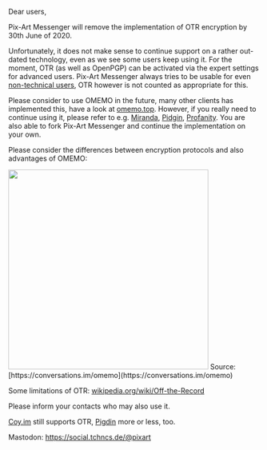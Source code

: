 Dear users,

Pix-Art Messenger will remove the implementation of OTR encryption by 30th June of 2020. 

Unfortunately, it does not make sense to continue support on a rather out-dated technology, even as we see some users keep using it. For the moment, OTR (as well as OpenPGP) can be activated via the expert settings for advanced users. Pix-Art Messenger always tries to be usable for even [non-technical users](https://github.com/kriztan/Pix-Art-Messenger/issues/227), OTR however is not counted as appropriate for this.

Please consider to use OMEMO in the future, many other clients has implemented this, have a look at [omemo.top](https://omemo.top/). However, if you really need to continue using it, please refer to e.g. [Miranda](https://www.miranda-ng.org/de/), [Pidgin](https://pidgin.im/), [Profanity](https://profanity-im.github.io/). You are also able to fork Pix-Art Messenger and continue the implementation on your own.

Please consider the differences between encryption protocols and also advantages of OMEMO: 

<img src="https://github.com/kriztan/Pix-Art-Messenger/blob/master/art/Feature_OMEMO.png" width="400">
Source: [https://conversations.im/omemo](https://conversations.im/omemo)

Some limitations of OTR: [wikipedia.org/wiki/Off-the-Record](https://en.wikipedia.org/wiki/Off-the-Record_Messaging#Limitations)

Please inform your contacts who may also use it.

[Coy.im](https://coy.im/) still supports OTR, [Pigdin](https://github.com/gkdr/lurch/) more or less, too.

Mastodon: https://social.tchncs.de/@pixart
